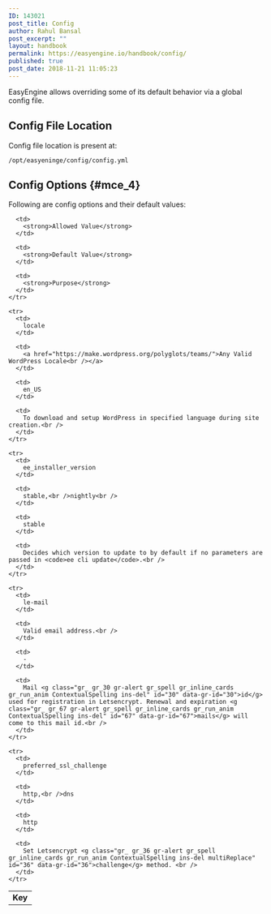 ```yaml
---
ID: 143021
post_title: Config
author: Rahul Bansal
post_excerpt: ""
layout: handbook
permalink: https://easyengine.io/handbook/config/
published: true
post_date: 2018-11-21 11:05:23
---
```

<!-- wp:paragraph -->

EasyEngine allows overriding some of its default behavior via a global config file.

<!-- /wp:paragraph -->

<!-- wp:heading -->

## Config File Location

<!-- /wp:heading -->

<!-- wp:paragraph -->

Config file location is present at:

<!-- /wp:paragraph -->

<!-- wp:code -->

<pre class="wp-block-code"><code>/opt/easyeninge/config/config.yml</code></pre>

<!-- /wp:code -->

<!-- wp:heading -->

## Config Options {#mce_4}

<!-- /wp:heading -->

<!-- wp:paragraph -->

Following are config options and their default values:

<!-- /wp:paragraph -->

<!-- wp:table {"align":"center"} -->

<table class="wp-block-table aligncenter">
  <tbody>
    <tr>
      <td>
        <strong>Key</strong>
      </td>

      <td>
        <strong>Allowed Value</strong>
      </td>

      <td>
        <strong>Default Value</strong>
      </td>

      <td>
        <strong>Purpose</strong>
      </td>
    </tr>

    <tr>
      <td>
        locale
      </td>

      <td>
        <a href="https://make.wordpress.org/polyglots/teams/">Any Valid WordPress Locale<br /></a>
      </td>

      <td>
        en_US
      </td>

      <td>
        To download and setup WordPress in specified language during site creation.<br />
      </td>
    </tr>

    <tr>
      <td>
        ee_installer_version
      </td>

      <td>
        stable,<br />nightly<br />
      </td>

      <td>
        stable
      </td>

      <td>
        Decides which version to update to by default if no parameters are passed in <code>ee cli update</code>.<br />
      </td>
    </tr>

    <tr>
      <td>
        le-mail
      </td>

      <td>
        Valid email address.<br />
      </td>

      <td>
        -
      </td>

      <td>
        Mail <g class="gr_ gr_30 gr-alert gr_spell gr_inline_cards gr_run_anim ContextualSpelling ins-del" id="30" data-gr-id="30">id</g> used for registration in Letsencrypt. Renewal and expiration <g class="gr_ gr_67 gr-alert gr_spell gr_inline_cards gr_run_anim ContextualSpelling ins-del" id="67" data-gr-id="67">mails</g> will come to this mail id.<br />
      </td>
    </tr>

    <tr>
      <td>
        preferred_ssl_challenge
      </td>

      <td>
        http,<br />dns
      </td>

      <td>
        http
      </td>

      <td>
        Set Letsencrypt <g class="gr_ gr_36 gr-alert gr_spell gr_inline_cards gr_run_anim ContextualSpelling ins-del multiReplace" id="36" data-gr-id="36">challenge</g> method. <br />
      </td>
    </tr>
  </tbody>
</table>

<!-- /wp:table -->

